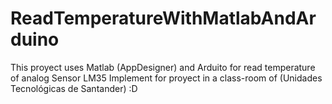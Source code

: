 # ReadTemperatureWithMatlabAndArduino

This proyect uses Matlab (AppDesigner) and Arduito for read temperature of analog Sensor LM35
Implement for proyect in a class-room of (Unidades Tecnológicas de Santander) :D
